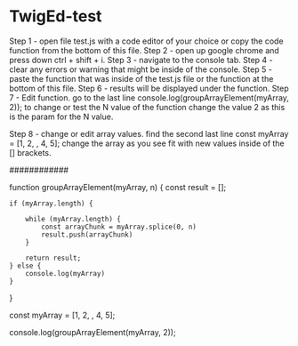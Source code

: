 # TwigEd-test

Step 1 - open file test.js with a code editor of your choice or copy the code function from the bottom of this file.
Step 2 - open up google chrome and press down ctrl + shift + i.
Step 3 - navigate to the console tab.
Step 4 - clear any errors or warning that might be inside of the console.
Step 5 - paste the function that was inside of the test.js file or the function at the bottom of this file.
Step 6 - results will be displayed under the function.
Step 7 - Edit function. go to the last line  console.log(groupArrayElement(myArray, 2)); to change or test the N value of the function change the value 2 as this is the param for the N value.

Step 8 - change or edit array values. find the second last line const myArray = [1, 2, , 4, 5]; change the array as you see fit with new values inside of the [] brackets.


############

function groupArrayElement(myArray, n) {
    const result = [];

    if (myArray.length) {
        
        while (myArray.length) {
            const arrayChunk = myArray.splice(0, n)
            result.push(arrayChunk)
        }

        return result;
    } else {
        console.log(myArray)
    }
}

const myArray = [1, 2, , 4, 5];

console.log(groupArrayElement(myArray, 2));
